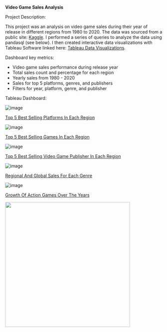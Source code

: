 **Video Game Sales Analysis**

Project Description:

This project was an analysis on video game sales during their year of release in different regions from 1980 to 2020. The data was sourced from a public site: [Kaggle](https://www.kaggle.com/datasets/gregorut/videogamesales). I performed a series of queries to analyze the data using pandasql (see below). I then created interactive data visualizations with Tableau Software linked here: [Tableau Data Visualizations](https://public.tableau.com/app/profile/daksh.patel5064/viz/VideoGameSalesReport_17065674206280/Dashboard1).

Dashboard key metrics:
*   Video game sales performance during release year
*   Total sales count and percentage for each region
*   Yearly sales from 1980 - 2020
*   Sales for top 5 platforms, genres, and publishers
*   Filters for year, platform, genre, and publisher

Tableau Dashboard: 

![image](https://github.com/dakshpat/Video-Game-Sales-Analysis/assets/77649653/c0997a47-ec73-4612-8de7-51d99a307042)




<ins>Top 5 Best Selling Platforms In Each Region</ins>

![image](https://github.com/dakshpat/Video-Game-Sales-Analysis/assets/77649653/43765c1b-9ee9-4211-85b4-0802312f6480)

<ins>Top 5 Best Selling Games In Each Region</ins>

![image](https://github.com/dakshpat/Video-Game-Sales-Analysis/assets/77649653/f0035201-3e0d-4805-8c18-f02a4468ae0a)

<ins>Top 5 Best Selling Video Game Publisher In Each Region</ins>

![image](https://github.com/dakshpat/Video-Game-Sales-Analysis/assets/77649653/8a0daaec-7a08-413d-abd6-95dc1ef3b72e)

<ins>Regional And Global Sales For Each Genre</ins>

![image](https://github.com/dakshpat/Video-Game-Sales-Analysis/assets/77649653/f777c488-dc3f-4103-ba0b-19fa4f9e4ede)

<ins>Growth Of Action Games Over The Years</ins>

<img src="https://github.com/dakshpat/Video-Game-Sales-Analysis/assets/77649653/e9fd07e4-8182-4375-b6ff-ec82674427fc" width="400">

